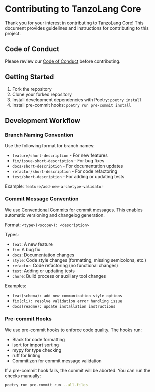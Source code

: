 # Contributing to TanzoLang Core

Thank you for your interest in contributing to TanzoLang Core! This document provides guidelines and instructions for contributing to this project.

## Code of Conduct

Please review our [Code of Conduct](CODE_OF_CONDUCT.md) before contributing.

## Getting Started

1. Fork the repository
2. Clone your forked repository
3. Install development dependencies with Poetry: `poetry install`
4. Install pre-commit hooks: `poetry run pre-commit install`

## Development Workflow

### Branch Naming Convention

Use the following format for branch names:

- `feature/short-description` - For new features
- `fix/issue-short-description` - For bug fixes
- `docs/short-description` - For documentation updates
- `refactor/short-description` - For code refactoring
- `test/short-description` - For adding or updating tests

Example: `feature/add-new-archetype-validator`

### Commit Message Convention

We use [Conventional Commits](https://www.conventionalcommits.org/) for commit messages. This enables automatic versioning and changelog generation.

Format: `<type>(<scope>): <description>`

Types:
- `feat`: A new feature
- `fix`: A bug fix
- `docs`: Documentation changes
- `style`: Code style changes (formatting, missing semicolons, etc.)
- `refactor`: Code refactoring (no functional changes)
- `test`: Adding or updating tests
- `chore`: Build process or auxiliary tool changes

Examples:
- `feat(schema): add new communication style options`
- `fix(cli): resolve validation error handling issue`
- `docs(readme): update installation instructions`

### Pre-commit Hooks

We use pre-commit hooks to enforce code quality. The hooks run:

- Black for code formatting
- isort for import sorting
- mypy for type checking
- ruff for linting
- Commitizen for commit message validation

If a pre-commit hook fails, the commit will be aborted. You can run the checks manually:

```bash
poetry run pre-commit run --all-files
